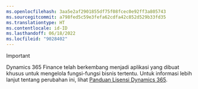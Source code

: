 ```yaml
---
ms.openlocfilehash: 3aa5e2af2901855df75f08fcec0e92ff3a805743
ms.sourcegitcommit: a798fed5c59e3fefa62cdfa42c852d529b33fd35
ms.translationtype: HT
ms.contentlocale: id-ID
ms.lasthandoff: 06/18/2022
ms.locfileid: "9028402"
---
```

> [!IMPORTANT]
> Dynamics 365 Finance telah berkembang menjadi aplikasi yang dibuat khusus untuk mengelola fungsi-fungsi bisnis tertentu. Untuk informasi lebih lanjut tentang perubahan ini, lihat [Panduan Lisensi Dynamics 365](https://go.microsoft.com/fwlink/p/?LinkId=866544).
 

